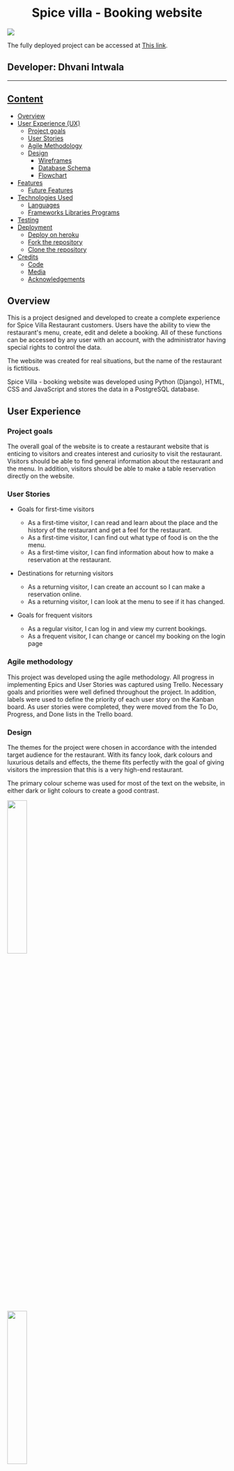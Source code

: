 <h1 align="center"> Spice villa - Booking website</h1>

<img src="static/images/readme-img/home-page.png" ><br>

The fully deployed project can be accessed at [This link](https://spice-villa-c8a666e63481.herokuapp.com/).<br>

## Developer: Dhvani Intwala

---

## [Content](#content)

- [Overview](#overview)
- [User Experience (UX)](#user-experience-ux)
  - [Project goals](#project-goals)
  - [User Stories](#user-stories)
  - [Agile Methodology](#agile-methodology)
  - [Design](#design)
    - [Wireframes](#wireframes)
    - [Database Schema](#database-schema)
    - [Flowchart](#flowchart)
- [Features](#features)
  - [Future Features](#future-features)
- [Technologies Used](#technologies-used)
  - [Languages](#languages)
  - [Frameworks Libraries Programs](#frameworks-libraries-programs)
- [Testing](#testing)
- [Deployment](#deployment)
  - [Deploy on heroku](#deploy-on-heroku)
  - [Fork the repository](#fork-the-repository)
  - [Clone the repository](#clone-the-repository)
- [Credits](#credits)
  - [Code](#code)
  - [Media](#media)
  - [Acknowledgements](#acknowledgements)

## Overview

This is a project designed and developed to create a complete experience for Spice Villa Restaurant customers. Users have the ability to view the restaurant's menu, create, edit and delete a booking. All of these functions can be accessed by any user with an account, with the administrator having special rights to control the data.

The website was created for real situations, but the name of the restaurant is fictitious.

Spice Villa - booking website was developed using Python (Django), HTML, CSS and JavaScript and stores the data in a PostgreSQL database.

## User Experience

### Project goals

The overall goal of the website is to create a restaurant website that is enticing to visitors and creates interest and curiosity to visit the restaurant. Visitors should be able to find general information about the restaurant and the menu. In addition, visitors should be able to make a table reservation directly on the website. 

### User Stories
- Goals for first-time visitors
    - As a first-time visitor, I can read and learn about the place and the history of the restaurant and get a feel for the restaurant.
    - As a first-time visitor, I can find out what type of food is on the the menu.
    - As a first-time visitor, I can find information about how to make a reservation at the restaurant.

- Destinations for returning visitors
    - As a returning visitor, I can create an account so I can make a reservation online.
    - As a returning visitor, I can look at the menu to see if it has changed.

- Goals for frequent visitors
    - As a regular visitor, I can log in and view my current bookings.
    - As a frequent visitor, I can change or cancel my booking on the login page

### Agile methodology

This project was developed using the agile methodology.
All progress in implementing Epics and User Stories was captured using Trello. Necessary goals and priorities were well defined throughout the project. In addition, labels were used to define the priority of each user story on the Kanban board. As user stories were completed, they were moved from the To Do, Progress, and Done lists in the Trello board.

### Design

The themes for the project were chosen in accordance with the intended target audience for the restaurant. With its fancy look, dark colours and luxurious details and effects, the theme fits perfectly with the goal of giving visitors the impression that this is a very high-end restaurant.

The primary colour scheme was used for most of the text on the website, in either dark or light colours to create a good contrast.<br>

<img src="static/images/readme-img/black_color.png" width="30%"><br>
<img src="static/images/readme-img/gray-color.png" width="30%"><br>
<img src="static/images/readme-img/white_color.png" width="30%"><br>

The secondary colour scheme was used for buttons, warnings, errors or for highlighting important information.

<img src="static/images/readme-img/green_color.png" width="30%"><br>
<img src="static/images/readme-img/red_color.png" width="30%"><br>
<img src="static/images/readme-img/light_color.png" width="30%"><br>




### Wireframes
The wireframes for mobile and desktop were created with [Balsamiq](https://balsamiq.com/) tool and can be viewed [here](/static/wireframes/wireframe.pdf)<br>

### Database Schema
The project uses the relational database PostgreSQL to store the data.
Two diagrams were created to show the relationships between the tables.

<details>
<summary>Schema</summary>
<img src="static/images/readme-img/Database.png" ><br>
</details>

### Flowchart
I created the flowchart for my website's functionality using LucidChart and it visually represents how the system works.

<details>
<summary>Flowchart</summary>
<img src="static/images/readme-img/Flowchart.png" ><br>
</details>



## Features

### Navbar

- The navigation bar displays all the sections that the user can enter, providing a quick and easy way to
 navigation on the website. The link to the booking is enlarged so that it is particularly easy to find and use.

  ![Navbar](/static/images/readme-img/Nav.png)

### Hero

The Hero section provides a good first impression of the website and thus the restaurant for the visitor.
It also includes the links that the user is likely to need most often, namely the menu link and a table reservation link.
![Hero](/static/images/readme-img/Hero.png)

### Menu

On the Menu page there is a list of all the menu items. Each item represents a meal with details such as name, picture, price and ingredients. The design of the list is simple and attractive.

![Menu](/static/images/readme-img/menu-page.png)

### About

The about section tells more about the restaurant and incorporates some of the design to further
enhance its unique selling points.

![About](/static/images/readme-img/About.png)

### Testimonials

Testimonials show what previous customers have to say about the restaurant and are a method of providing social proof and increasing customer conversion on the website.

![Testimonials](/static/images/readme-img/Testimonial.png)

### Gallery

In the gallery, visitors can see examples of interior design and learn what the restaurant looks like.

![Gallery](/static/images/readme-img/Gallery.png)

### Contact

The contact area contains all the necessary information about the restaurant that the visitor needs to know.

![Contact](/static/images/readme-img/Contact.png)

### Account signup/Login

In the account pages, the user can create an account in order to reserve a table, as well as log in as an existing user.

![signup/Login](/static/images/readme-img/sign-up.png)

###  Login page

The user accounts were created using the django allauth module. In this way, information about the current user can be retrieved from the template and displayed to confirm that the authentication was successful.
Considering that the website is created for a restaurant, the user's profile is created to display important information such as name and email.

![Login](/static/images/readme-img/login.png)


### Book a Table

Any user who is authenticated can access the booking page to make a reservation. This feature
 provides a form with several sections that appear one after the other as steps to complete the booking.
The first section is used to select the date and period for the booking

- The inputs are validated according to the following rules:
 - The date value should not be less than the current day;
 - For the current day, the start hour should not be smaller than the current hour;
 - The end hour must be greater than the start hour;
 - Start hour and end hour must be between 9:00 AM and 11:00 PM;

![Booking page](/static/images/readme-img/Booking_page.png)

The next section appears only if the previous one is valid, and displays the tables available in the restaurant in the colour corresponding to their availability status. The user can now select a table from the drop-down list, as it contains only the available tables. There is also a read-only input with a value indicating the number of seats for each selected table, as an informative element.

![BookaTable](/static/images/readme-img/Table.png)

Another part of the form is displayed with the contact information to be filled in. A better alternative for users who already have an account is to book by clicking the Book on my name button. This means that the form will automatically register the authenticated user's name and email address as contact information.

![Contact-details](/static/images/readme-img/Contact_user.png)

The last section contains an overview of the reservation. When the reservation has been sent, a success message appears.
![overview](/static/images/readme-img/Overview_details.png)


### Mybookings

A customer's current bookings are displayed on the mybooking page so that the customer can get an overview of all bookings and check the date and time, etc. for each booking. On this page, the customer can also click on the "edit" button and make the necessary changes to the booking, which are then saved and displayed on the "My Bookings" page. The customer can also delete a booking by clicking on the "Delete" button. It will then disappear from the list of reservations.

![Mybookings](/static/images/readme-img/mybooking-page.png)


The delete button triggers a modal for confirmation, that being a part of the defensive programming.

![Mybookings delete](/static/images/readme-img/delete_booking.png)

If the bookings list is empty, a suggestive message is displayed.

![No_booking_msg](/static/images/readme-img/nobooking-msg.png)

### Footer

The footer contains the most important information about the restaurant and provides easy access to the most
relevant contact information and social media links on all pages of the website.

![Footer](/static/images/readme-img/footer.png)

## Future Features

- -Add a contact form on the main page so visitors can email the restaurant directly on the website.
- When a customer books a table, they will receive an email notification.
- Update the booking feature with a more complex algorithm and design for generating available tables. The current algorithm sets a table as occupied even if it is only registered as booked for a small portion of the interval requested by the user for the reservation. Also, the start and end times are limited to zero hundred hours. Changing the limit to zero to thirty hours will make the algorithm more efficient.


## Technologies Used

### Languages

- Python
- Django
- JavaScript
- HTML5
- CSS3

### Frameworks, Libraries, Programs
- Python Built-in Modules:
  - [os](https://docs.python.org/3/library/os.html) 

- External Packages
  - [cloudinary](https://pypi.org/project/cloudinary/1.29.0/) 
  - [dj-database-url](https://pypi.org/project/dj-database-url/0.5.0/) 
  - [dj3-cloudinary-storage](https://pypi.org/project/dj3-cloudinary-storage/0.0.6/) 
  - [Django](https://pypi.org/project/Django/3.2.14/) 
  - [django-allauth](https://pypi.org/project/django-allauth/0.51.0/)
  - [gunicorn](https://pypi.org/project/gunicorn/20.1.0/)
  - [psycopg2](https://pypi.org/project/psycopg2/2.9.3/) 

### Programs & Tools

- [Google Fonts:](https://fonts.google.com/)
  - Was used to to incorporate font styles.  
- [Bootstrap](https://getbootstrap.com/)
  - Was used to create the front-end design.
- [GitPod:](https://gitpod.io/)
  - Gitpod was used as IDE to commit and push the project to GitHub.
- [GitHub:](https://github.com/)
  - Was used for all storing and backup of the code pertaining to the project.
- [Balsamiq:](https://balsamiq.com/)
  - Was used to create wireframes
- [LucidCharts:](https://www.lucidchart.com/)
  - Was used to create the database schema.



## Testing
The testing documentation can be found at [TESTING.md](TESTING.md)

## Deployment

### Deploy on Heroku

1.  Create Pipfile

In the terminal enter the command ` pip3 freeze > requirements.txt`, and a file with all requirements will be created.

2. Setting up Heroku

   - Go to the Heroku website (https://www.heroku.com/)
   - Login to Heroku and choose _Create App_
   - Click _New_ and _Create a new app_
   - Choose a name and select your location
   - Go to the _Resources_ tab
   - From the Resources list select _Heroku Postgres_
   - Navigate to the _Deploy_ tab
   - Click on _Connect to Github_ and search for your repository
   - Navigate to the _Settings_ tab
   - Reveal Config Vars and add your Cloudinary, Database URL (from Heroku-Postgres) and Secret key.

3. Deployment on Heroku

   - Go to the Deploy tab.
   - Choose the main branch for deploying and enable automatic deployment
   - Select manual deploy for building the App

### Fork the repository

For creating a copy of the repository on your account and change it without affecting the original project, use<b>Fork</b> directly from GitHub:

- On [My Repository Page](https://github.com/useriasminna/italianissimo-booking-website), press <i>Fork</i> in the top right of the page
- A forked version of my project will appear in your repository<br></br>

### Clone the repository

For creating a clone of the repository on your local machine, use<b>Clone</b>:

- On [My Repository Page](https://github.com/useriasminna/italianissimo-booking-website), click the <i>Code</i> green button, right above the code window
- Chose from <i>HTTPS, SSH and GitClub CLI</i> format and copy (preferably <i>HTTPS</i>)
- In your <i>IDE</i> open <i>Git Bash</i>
- Enter the command <code>git clone</code> followed by the copied URL
- Your clone was created
<hr>

## Credits

- The texts and images that are used for testimonials were taken from google.

### Code

- [Django Documenation](https://www.djangoproject.com/) was used to provide examples of code solutions and Django functionality.
- [Bootstrap Documenation](https://getbootstrap.com/) was used to provide examples of Bootstrap functionality and building blocks.
- [Code Institute walkthrough](https://codeinstitute.net/) as inspiration and code examples, the code institute walkthroughs "Hello Django" and "I Think Therefore I Blog" was used.

### Media

- Most of the pictures for the project was taken from [Pexels] (https://www.pexels.com/) and [Pixabay] (https://pixabay.com)


### Acknowledgements

- The tutor support team at Code Institute for their support.
- My Code Institute Mentor for feedback and suggestions.
- The Code Institute Slack community.

[Back to top](#content)
